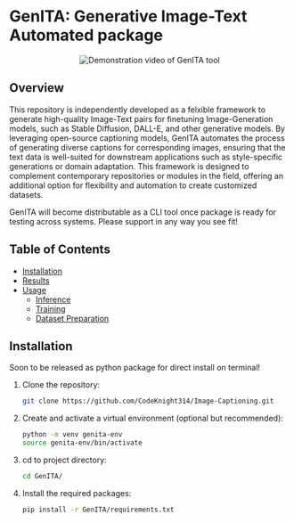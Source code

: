# GenITA: Generative Image-Text Automated package

<p align="center">
  <img src="resources/gif/demo.gif" alt="Demonstration video of GenITA tool">
</p>

## Overview
This repository is independently developed as a felxible framework to generate high-quality Image-Text pairs for finetuning Image-Generation models, such as Stable Diffusion, DALL-E, and other generative models. By leveraging open-source captioning models, GenITA automates the process of generating diverse captions for corresponding images, ensuring that the text data is well-suited for downstream applications such as style-specific generations or domain adaptation. This framework is designed to complement contemporary repositories or modules in the field, offering an additional option for flexibility and automation to create customized datasets.

GenITA will become distributable as a CLI tool once package is ready for testing across systems. Please support in any way you see fit!

## Table of Contents
- [Installation](#installation)
- [Results](#results)
- [Usage](#usage)
  - [Inference](#inference)
  - [Training](#training)
  - [Dataset Preparation](#dataset-preparation)

## Installation
Soon to be released as python package for direct install on terminal!

1. Clone the repository:
    ```bash
    git clone https://github.com/CodeKnight314/Image-Captioning.git
    ```

2. Create and activate a virtual environment (optional but recommended):
    ```bash
    python -m venv genita-env
    source genita-env/bin/activate
    ```

3. cd to project directory: 
    ```bash 
    cd GenITA/
    ```

4. Install the required packages:
    ```bash
    pip install -r GenITA/requirements.txt
    ```
